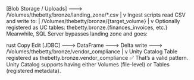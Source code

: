 


[Blob Storage / Uploads]  --->  /Volumes/thebetty/bronze/landing_zone/*.csv
                                      |
                                      v
                            Ingest scripts read CSV and write to:
                                      |
                           /Volumes/thebetty/bronze/{target_volume}
                                      |
                                      v
                            Optionally registered as UC tables:
                         thebetty.bronze.{finances_invoices, etc.}
Meanwhile, SQL Server bypasses landing zone and goes:

rust
Copy
Edit
[JDBC] ---> DataFrame ---> Delta write ---> /Volumes/thebetty/bronze/vendor_compliance
                                                    |
                                                    v
                                     Unity Catalog Table registered
                                 as thebetty.bronze.vendor_compliance
✅ That’s a valid pattern. Unity Catalog supports having either Volumes (file-level) or Tables (registered metadata).